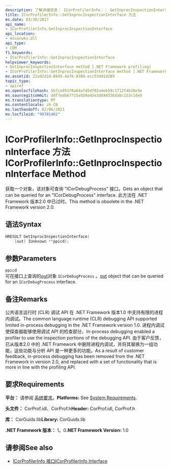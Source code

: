 ```yaml
---
description: 了解详细信息： ICorProfilerInfo：： GetInprocInspectionInterface 方法
title: ICorProfilerInfo::GetInprocInspectionInterface 方法
ms.date: 03/30/2017
api_name:
- ICorProfilerInfo.GetInprocInspectionInterface
api_location:
- mscorwks.dll
api_type:
- COM
f1_keywords:
- ICorProfilerInfo::GetInprocInspectionInterface
helpviewer_keywords:
- GetInprocInspectionInterface method [.NET Framework profiling]
- ICorProfilerInfo::GetInprocInspectionInterface method [.NET Framework profiling]
ms.assetid: 22a92d1d-8849-4af6-8304-ecc53dd1d289
topic_type:
- apiref
ms.openlocfilehash: 5b7ce053f0a64afd5d702a4eb59c1712f4b26e9e
ms.sourcegitcommit: ddf7edb67715a5b9a45e3dd44536dabc153c1de0
ms.translationtype: MT
ms.contentlocale: zh-CN
ms.lasthandoff: 02/06/2021
ms.locfileid: "99781462"
---
```

# <a name="icorprofilerinfogetinprocinspectioninterface-method"></a><span data-ttu-id="713aa-103">ICorProfilerInfo::GetInprocInspectionInterface 方法</span><span class="sxs-lookup"><span data-stu-id="713aa-103">ICorProfilerInfo::GetInprocInspectionInterface Method</span></span>

<span data-ttu-id="713aa-104">获取一个对象，该对象可查询 "ICorDebugProcess" 接口。</span><span class="sxs-lookup"><span data-stu-id="713aa-104">Gets an object that can be queried for an "ICorDebugProcess" interface.</span></span> <span data-ttu-id="713aa-105">此方法在 .NET Framework 版本2.0 中已过时。</span><span class="sxs-lookup"><span data-stu-id="713aa-105">This method is obsolete in the .NET Framework version 2.0.</span></span>  
  
## <a name="syntax"></a><span data-ttu-id="713aa-106">语法</span><span class="sxs-lookup"><span data-stu-id="713aa-106">Syntax</span></span>  
  
```cpp  
HRESULT GetInprocInspectionInterface(  
    [out] IUnknown **ppicd);  
```  
  
## <a name="parameters"></a><span data-ttu-id="713aa-107">参数</span><span class="sxs-lookup"><span data-stu-id="713aa-107">Parameters</span></span>  

 `ppicd`  
 <span data-ttu-id="713aa-108">可在接口上查询的[out](/cpp/atl/iunknown)对象 `ICorDebugProcess` 。</span><span class="sxs-lookup"><span data-stu-id="713aa-108">[out](/cpp/atl/iunknown) object that can be queried for an `ICorDebugProcess` interface.</span></span>  
  
## <a name="remarks"></a><span data-ttu-id="713aa-109">备注</span><span class="sxs-lookup"><span data-stu-id="713aa-109">Remarks</span></span>  

 <span data-ttu-id="713aa-110">公共语言运行时 (CLR) 调试 API 在 .NET Framework 版本1.0 中支持有限的进程内调试。</span><span class="sxs-lookup"><span data-stu-id="713aa-110">The common language runtime (CLR) debugging API supported limited in-process debugging in the .NET Framework version 1.0.</span></span> <span data-ttu-id="713aa-111">进程内调试使探查器能够使用调试 API 的检查部分。</span><span class="sxs-lookup"><span data-stu-id="713aa-111">In-process debugging enabled a profiler to use the inspection portions of the debugging API.</span></span> <span data-ttu-id="713aa-112">由于客户反馈，已从版本2.0 中的 .NET Framework 中删除进程内调试，并将其替换为一组功能，这些功能与分析 API 是一种更多的功能。</span><span class="sxs-lookup"><span data-stu-id="713aa-112">As a result of customer feedback, in-process debugging has been removed from the .NET Framework in version 2.0, and replaced with a set of functionality that is more in line with the profiling API.</span></span>  
  
## <a name="requirements"></a><span data-ttu-id="713aa-113">要求</span><span class="sxs-lookup"><span data-stu-id="713aa-113">Requirements</span></span>  

 <span data-ttu-id="713aa-114">**平台：** 请参阅 [系统要求](../../get-started/system-requirements.md)。</span><span class="sxs-lookup"><span data-stu-id="713aa-114">**Platforms:** See [System Requirements](../../get-started/system-requirements.md).</span></span>  
  
 <span data-ttu-id="713aa-115">**头文件：** CorProf.idl、CorProf.h</span><span class="sxs-lookup"><span data-stu-id="713aa-115">**Header:** CorProf.idl, CorProf.h</span></span>  
  
 <span data-ttu-id="713aa-116">**库：** CorGuids.lib</span><span class="sxs-lookup"><span data-stu-id="713aa-116">**Library:** CorGuids.lib</span></span>  
  
 <span data-ttu-id="713aa-117">**.NET Framework 版本：** 1。0</span><span class="sxs-lookup"><span data-stu-id="713aa-117">**.NET Framework Version:** 1.0</span></span>  
  
## <a name="see-also"></a><span data-ttu-id="713aa-118">请参阅</span><span class="sxs-lookup"><span data-stu-id="713aa-118">See also</span></span>

- [<span data-ttu-id="713aa-119">ICorProfilerInfo 接口</span><span class="sxs-lookup"><span data-stu-id="713aa-119">ICorProfilerInfo Interface</span></span>](icorprofilerinfo-interface.md)
